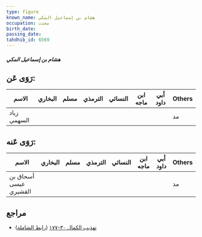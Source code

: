 ```yaml
---
type: figure
known_name: هشام بن إسماعيل المكي
occupation: محدث
birth_date:
passing_date:
tahdhib_id: 6569
---
```

##### هشام بن إسماعيل المكي

## رَوَى عَن:
| الاسم       | البخاري | مسلم | الترمذي | النسائي | ابن ماجه | أبي داود | Others |
| ----------- | ------- | ---- | ------- | ------- | -------- | -------- | ------ |
| زياد السهمي |         |      |         |         |          |          | مد     |
## رَوَى عَنه:
| الاسم                 | البخاري | مسلم | الترمذي | النسائي | ابن ماجه | أبي داود | Others |
| --------------------- | ------- | ---- | ------- | ------- | -------- | -------- | ------ |
| أسحاق بن عيسى القشيري |         |      |         |         |          |          | مد     |
## مراجع
- [تهذيب الكمال ٣٠-١٧٧](obsidian://open?vault=Tahdhib-al-Kamal&file=Figures/٦٥٦٩-هشام%20بن%20إسماعيل%20المكي) ([رابط الشاملة](https://shamela.ws/book/3722/16243))